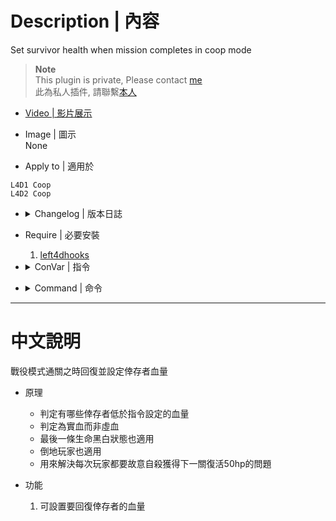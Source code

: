 # Description | 內容
Set survivor health when mission completes in coop mode

> __Note__ <br/>
This plugin is private, Please contact [me](https://github.com/fbef0102/Game-Private_Plugin#私人插件列表-private-plugins-list)<br/>
此為私人插件, 請聯繫[本人](https://github.com/fbef0102/Game-Private_Plugin#私人插件列表-private-plugins-list)

* [Video | 影片展示](https://youtu.be/-1iLdUa1bsg)

* Image | 圖示
	<br/>None

* Apply to | 適用於
```
L4D1 Coop
L4D2 Coop
```

* <details><summary>Changelog | 版本日誌</summary>

	* v1.3
		* Original Request by 壹梦
</details>

* Require | 必要安裝
	1. [left4dhooks](https://forums.alliedmods.net/showthread.php?t=321696)

* <details><summary>ConVar | 指令</summary>

	* cfg/sourcemod/l4d_full_hp_map_transition.cfg
	```php
	// 0=Plugin off, 1=Plugin on.
	l4d_full_hp_map_transition_allow "1"

	// Amount of HP a Survivor spawn with. (Def 50)
	l4d_full_hp_map_transition_hp "80"
	```
</details>

* <details><summary>Command | 命令</summary>
	
	None
</details>

- - - -
# 中文說明
戰役模式通關之時回復並設定倖存者血量

* 原理
	* 判定有哪些倖存者低於指令設定的血量
	* 判定為實血而非虛血
	* 最後一條生命黑白狀態也適用
	* 倒地玩家也適用
	* 用來解決每次玩家都要故意自殺獲得下一關復活50hp的問題
	
* 功能
	1. 可設置要回復倖存者的血量

